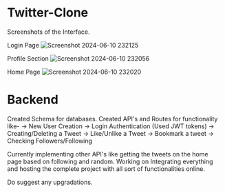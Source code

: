 ﻿# Twitter-Clone
 Screenshots of the Interface.
 
 Login Page
 ![Screenshot 2024-06-10 232125](https://github.com/Rai-Nishhant/Twitter-Clone/assets/92741621/453a0ed8-99a1-4b3a-96cc-89434dab1a2d)

 Profile Section
 ![Screenshot 2024-06-10 232056](https://github.com/Rai-Nishhant/Twitter-Clone/assets/92741621/efe87d7b-de5d-4931-8ed5-329b24bdf99b)

Home Page
![Screenshot 2024-06-10 232020](https://github.com/Rai-Nishhant/Twitter-Clone/assets/92741621/51b5c4c3-168a-4558-a553-14897cd13770)

# Backend
Created Schema for databases.
Created API's and Routes for functionality like-
-> New User Creation
-> Login Authentication (Used JWT tokens)
-> Creating/Deleting a Tweet
-> Like/Unlike a Tweet
-> Bookmark a tweet
-> Checking Followers/Following

Currently implementing other API's like getting the tweets on the home page based on following and random. 
Working on Integrating everything and hosting the complete project with all sort of functionalities online.

Do suggest any upgradations.
